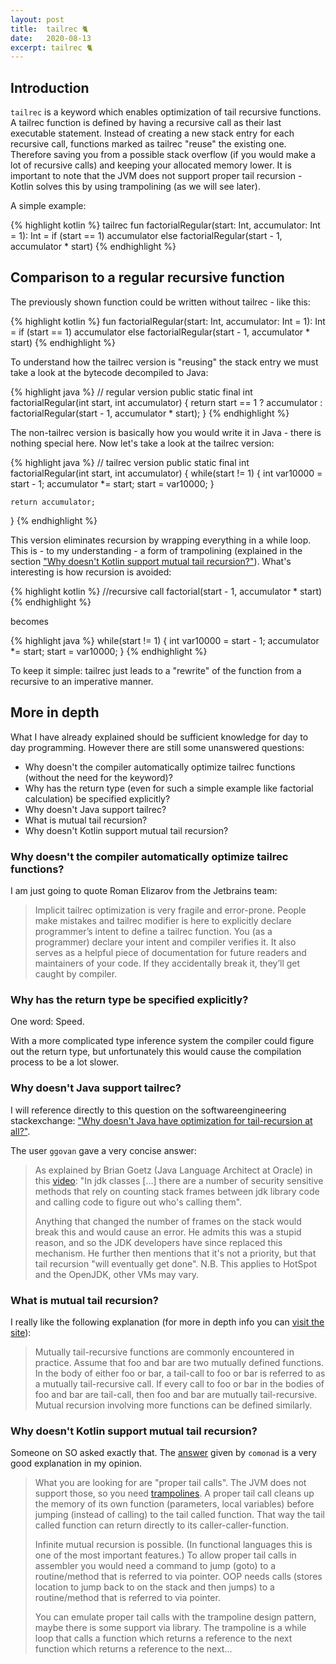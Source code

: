 ```yaml
---
layout: post
title:  tailrec 🐈
date:   2020-08-13
excerpt: tailrec 🐈
---
```

## Introduction
`tailrec` is a keyword which enables optimization of tail recursive functions. A tailrec function is defined by having a recursive call as their last executable statement. Instead of creating a new stack entry for each recursive call, functions marked as tailrec "reuse" the existing one. Therefore saving you from a possible stack overflow (if you would make a lot of recursive calls) and keeping your allocated memory lower. It is important to note that the JVM does not support proper tail recursion - Kotlin solves this by using trampolining (as we will see later).

 A simple example:

{% highlight kotlin %}
tailrec fun factorialRegular(start: Int, accumulator: Int = 1): Int =
    if (start == 1) accumulator
    else factorialRegular(start - 1, accumulator * start)
{% endhighlight %}

## Comparison to a regular recursive function
The previously shown function could be written without tailrec - like this:

{% highlight kotlin %}
fun factorialRegular(start: Int, accumulator: Int = 1): Int =
    if (start == 1) accumulator
    else factorialRegular(start - 1, accumulator * start)
{% endhighlight %}

To understand how the tailrec version is "reusing" the stack entry we must take a look at the bytecode decompiled to Java:

{% highlight java %}
// regular version
public static final int factorialRegular(int start, int accumulator) {
    return start == 1 ? accumulator : factorialRegular(start - 1, accumulator * start);
}
{% endhighlight %}

The non-tailrec version is basically how you would write it in Java - there is nothing special here.
Now let's take a look at the tailrec version: 

{% highlight java %}
// tailrec version
public static final int factorialRegular(int start, int accumulator) {
    while(start != 1) {
        int var10000 = start - 1;
        accumulator *= start;
        start = var10000;
    }

    return accumulator;
}
{% endhighlight %}

This version eliminates recursion by wrapping everything in a while loop. This is - to my understanding - a form of trampolining (explained in the section ["Why doesn't Kotlin support mutual tail recursion?"](#mutual-tail-recursion)). What's interesting is how recursion is avoided:

{% highlight kotlin %}
//recursive call
factorial(start - 1, accumulator * start)
{% endhighlight %}

becomes

{% highlight java %}
while(start != 1) {
    int var10000 = start - 1;
    accumulator *= start;
    start = var10000;
}
{% endhighlight %}

To keep it simple: tailrec just leads to a "rewrite" of the function from a recursive to an imperative manner.  

## More in depth
What I have already explained should be sufficient knowledge for day to day programming. However there are still some unanswered questions:
- Why doesn't the compiler automatically optimize tailrec functions (without the need for the keyword)?
- Why has the return type (even for such a simple example like factorial calculation) be specified explicitly?
- Why doesn't Java support tailrec?
- What is mutual tail recursion?
- Why doesn't Kotlin support mutual tail recursion?

### Why doesn't the compiler automatically optimize tailrec functions?
I am just going to quote Roman Elizarov from the Jetbrains team:
> Implicit tailrec optimization is very fragile and error-prone. People make mistakes and tailrec modifier is here to explicitly declare programmer’s intent to define a tailrec function. You (as a programmer) declare your intent and compiler verifies it. It also serves as a helpful piece of documentation for future readers and maintainers of your code. If they accidentally break it, they’ll get caught by compiler.

### Why has the return type be specified explicitly?
One word: Speed. 

With a more complicated type inference system the compiler could figure out the return type, but unfortunately this would cause the compilation process
to be a lot slower.

### Why doesn't Java support tailrec?
I will reference directly to this question on the softwareengineering stackexchange: ["Why doesn't Java have optimization for tail-recursion at all?"](https://softwareengineering.stackexchange.com/questions/272061/why-doesnt-java-have-optimization-for-tail-recursion-at-all).

The user `ggovan` gave a very concise answer:  
> As explained by Brian Goetz (Java Language Architect at Oracle) in this [video](https://www.youtube.com/watch?v=2y5Pv4yN0b0&t=1h02m18s): "In jdk classes [...] there are a number of security sensitive methods that rely on counting stack frames between jdk library code and calling code to figure out who's calling them". 
>
> Anything that changed the number of frames on the stack would break this and would cause an error. He admits this was a stupid reason, and so the JDK developers have since replaced this mechanism. He further then mentions that it's not a priority, but that tail recursion "will eventually get done". N.B. This applies to HotSpot and the OpenJDK, other VMs may vary.

### What is mutual tail recursion?
I really like the following explanation (for more in depth info you can [visit the site](https://www.cs.bu.edu/~hwxi/ATS/DOCUMENT/TUTORIALATS/HTML/c244.html)):
> Mutually tail-recursive functions are commonly encountered in practice. Assume that foo and bar are two mutually defined functions. In the body of either foo or bar, a tail-call to foo or bar is referred to as a mutually tail-recursive call. If every call to foo or bar in the bodies of foo and bar are tail-call, then foo and bar are mutually tail-recursive. Mutual recursion involving more functions can be defined similarly.

### <a name="mutual-tail-recursion"></a> Why doesn't Kotlin support mutual tail recursion?
Someone on SO asked exactly that. The [answer](https://stackoverflow.com/a/44626117/8011713) given by `comonad` is a very good explanation in my opinion.

> What you are looking for are "proper tail calls". The JVM does not support those, so you need [trampolines](https://en.wikipedia.org/wiki/Tail_call#Through_trampolining). A proper tail call cleans up the memory of its own function (parameters, local variables) before jumping (instead of calling) to the tail called function. That way the tail called function can return directly to its caller-caller-function. 
>
> Infinite mutual recursion is possible. (In functional languages this is one of the most important features.) To allow proper tail calls in assembler you would need a command to jump (goto) to a routine/method that is referred to via pointer. OOP needs calls (stores location to jump back to on the stack and then jumps) to a routine/method that is referred to via pointer. 
>
> You can emulate proper tail calls with the trampoline design pattern, maybe there is some support via library. The trampoline is a while loop that calls a function which returns a reference to the next function which returns a reference to the next...
